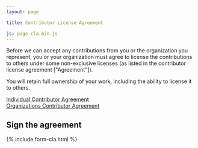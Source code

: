 ```yaml
---
layout: page

title: Contributor License Agreement

js: page-cla.min.js
---
```


Before we can accept any contributions from you or the organization you represent, you or your organization must agree to license the contributions to others under some non-exclusive licenses (as listed in the contributor license agreement ["Agreement"]).

You will retain full ownership of your work, including the ability to license it to others.

<div class="section-features__detail grid grid--full grid-small--columns grid--gutters grid--center">
  <div class="grid__col grid__col--3">
    <div class="text-center">
        <a class="btn btn-primary" href="/individual/">Individual Contributor Agreement</a>
    </div>
  </div>
  <div class="grid__col grid__col--3">
    <div class="text-center">
        <a class="btn btn-primary" href="/entity/">Organizations Contributor Agreement</a>
    </div>
  </div>
</div>

## Sign the agreement

{% include form-cla.html %}
